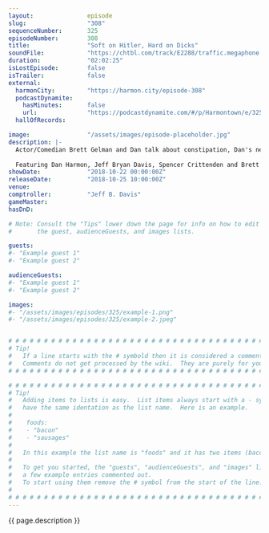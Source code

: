 ```yaml
---
layout:               episode
slug:                 "308"
sequenceNumber:       325
episodeNumber:        308
title:                "Soft on Hitler, Hard on Dicks"
soundFile:            "https://chtbl.com/track/E2288/traffic.megaphone.fm/STA3463313160.mp3?updated=1596579103"
duration:             "02:02:25"
isLostEpisode:        false
isTrailer:            false
external:
  harmonCity:         "https://harmon.city/episode-308"
  podcastDynamite:
    hasMinutes:       false
    url:              "https://podcastdynamite.com/#/p/Harmontown/e/325/308"
  hallOfRecords:      

image:                "/assets/images/episode-placeholder.jpg"
description: |-
  Actor/Comedian Brett Gelman and Dan talk about constipation, Dan's new abs, Buck Rogers, and Hitler.
  
  Featuring Dan Harmon, Jeff Bryan Davis, Spencer Crittenden and Brett Gelman.
showDate:             "2018-10-22 00:00:00Z"
releaseDate:          "2018-10-25 10:00:00Z"
venue:                
comptroller:          "Jeff B. Davis"
gameMaster:           
hasDnD:               

# Note: Consult the "Tips" lower down the page for info on how to edit
#       the guest, audienceGuests, and images lists.

guests:
#- "Example guest 1"
#- "Example guest 2"

audienceGuests:
#- "Example guest 1"
#- "Example guest 2"

images:
#- "/assets/images/episodes/325/example-1.png"
#- "/assets/images/episodes/325/example-2.jpeg"


# # # # # # # # # # # # # # # # # # # # # # # # # # # # # # # # # # # # # # # # # # # # #
# Tip!
#   If a line starts with the # symbold then it is considered a comment.
#   Comments do not get processed by the wiki.  They are purely for your information.
# # # # # # # # # # # # # # # # # # # # # # # # # # # # # # # # # # # # # # # # # # # # #

# # # # # # # # # # # # # # # # # # # # # # # # # # # # # # # # # # # # # # # # # # # # #
# Tip!
#   Adding items to lists is easy.  List items always start with a - symbol and have
#   have the same identation as the list name.  Here is an example.
#
#    foods:
#    - "bacon"
#    - "sausages"
#
#   In this example the list name is "foods" and it has two items (bacon, and sausages).
#
#   To get you started, the "guests", "audienceGuests", and "images" lists below have
#   a few example entries commented out.
#   To start using them remove the # symbol from the start of the line.
#
# # # # # # # # # # # # # # # # # # # # # # # # # # # # # # # # # # # # # # # # # # # # #
---
```


<!-- The episode description will be rendered here -->
{{ page.description }}

<!-- Add your content BELOW here -->
<!-- vvvvvvvvvvvvvvvvvvvvvvvvvvv -->




<!-- ^^^^^^^^^^^^^^^^^^^^^^^^^^^ -->
<!-- Add your content ABOVE here -->

<!-- The episode gallery will be rendered here -->